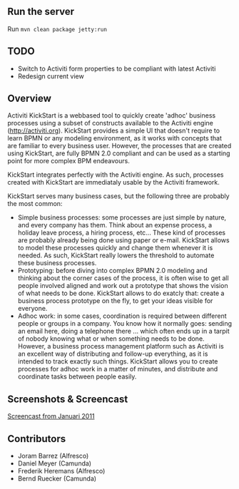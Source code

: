 Run the server
--------------

Run `mvn clean package jetty:run`

TODO
----

* Switch to Activiti form properties to be compliant with latest Activiti
* Redesign current view

Overview
--------

Activiti KickStart is a webbased tool to quickly create 'adhoc' business processes using a 
subset of constructs available to the Activiti engine (http://activiti.org). 
KickStart provides a simple UI that doesn't require to learn BPMN or any modeling environment,
as it works with concepts that are familiar to every business user. 
However, the processes that are created using KickStart, are fully BPMN 2.0 compliant
and can be used as a starting point for more complex BPM endeavours.

KickStart integrates perfectly with the Activiti engine. As such, processes created with KickStart
are immediataly usable by the Activiti framework.

KickStart serves many business cases, but the following three are probably the most common:

* Simple business processes: some processes are just simple by nature, and every company has them. Think about an expense process, a holiday leave process, a hiring process, etc... These kind of processes are probably already being done using paper or e-mail. KickStart allows to model these processes quickly and change them whenever it is needed. As such, KickStart really lowers the threshold to automate these business processes.
* Prototyping: before diving into complex BPMN 2.0 modeling and thinking about the corner cases of the process, it is often wise to get all people involved aligned and work out a prototype that shows the vision of what needs to be done. KickStart allows to do exatcly that: create a business process prototype on the fly, to get your ideas visible for everyone.
* Adhoc work: in some cases, coordination is required between different people or groups in a company. You know how it normally goes: sending an email here, doing a telephone there ... which often ends up in a tarpit of nobody knowing what or when something needs to be done. However, a business process management platform such as Activiti is an excellent way of distributing and follow-up everything, as it is intended to track exactly such things. KickStart allows you to create processes for adhoc work in a matter of minutes, and distribute and coordinate tasks between people easily. 


Screenshots & Screencast
------------------------

[Screencast from Januari 2011](http://www.jorambarrez.be/blog/2011/01/05/adhoc-workflow-with-activiti-kickstart/)

Contributors
------------

* Joram Barrez (Alfresco)
* Daniel Meyer (Camunda)
* Frederik Heremans (Alfresco)
* Bernd Ruecker (Camunda)




